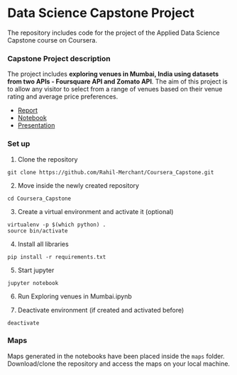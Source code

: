 # Data Science Capstone Project
The repository includes code for the project of the Applied Data Science Capstone course on Coursera.


### Capstone Project description
The project includes **exploring venues in Mumbai, India using datasets from two APIs - Foursquare API and Zomato API**. The aim of this project is to allow any visitor to select from a range of venues based on their venue rating and average price preferences.
- [Report](https://github.com/Rahil-Merchant/Coursera_Capstone/blob/master/Coursera%20Capstone%20Report%20PDF.pdf)
- [Notebook](https://github.com/Rahil-Merchant/Coursera_Capstone/blob/master/Exploring%20venues%20in%20Mumbai.ipynb)
- [Presentation](https://github.com/Rahil-Merchant/Coursera_Capstone/blob/master/Exploring%20venues%20in%20Mumbai%2C%20India.pdf)

### Set up
1. Clone the repository
```
git clone https://github.com/Rahil-Merchant/Coursera_Capstone.git
```
2. Move inside the newly created repository
```
cd Coursera_Capstone
```
3. Create a virtual environment and activate it (optional)
```
virtualenv -p $(which python) .
source bin/activate
```
4. Install all libraries
```
pip install -r requirements.txt
```
5. Start jupyter
```
jupyter notebook
```
6. Run Exploring venues in Mumbai.ipynb

7. Deactivate environment (if created and activated before)
```
deactivate
```

### Maps
Maps generated in the notebooks have been placed inside the `maps` folder. Download/clone the repository and access the maps on your local machine.
